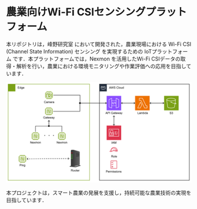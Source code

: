 # 農業向けWi-Fi CSIセンシングプラットフォーム

本リポジトリは，峰野研究室 において開発された，農業現場における Wi-Fi CSI (Channel State Information) センシング を実現するための IoTプラットフォーム です．本プラットフォームでは，Nexmon を活用したWi-Fi CSIデータの取得・解析を行い，農業における環境モニタリングや作業評価への応用を目指しています．

![alt text](material/__PNG__/システム概要図.png)

本プロジェクトは，スマート農業の発展を支援し，持続可能な農業技術の実現を目指しています．